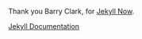 Thank you Barry Clark, for [Jekyll Now](https://github.com/barryclark/jekyll-now).

[Jekyll Documentation](https://jekyllrb.com/docs/home/)
